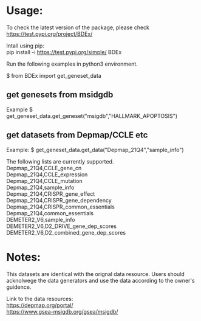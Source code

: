 # Usage:

To check the latest version of the package, please check https://test.pypi.org/project/BDEx/

Intall using pip:<br />
pip install -i https://test.pypi.org/simple/ BDEx <br />

Run the following examples in python3 environment.<br />

$ from BDEx import get_geneset_data


## get genesets from msidgdb
Example
$ get_geneset_data.get_geneset("msigdb","HALLMARK_APOPTOSIS")

## get datasets from Depmap/CCLE etc
Example:
$ get_geneset_data.get_data("Depmap_21Q4","sample_info")

The following lists are currently supported.<br />
Depmap_21Q4,CCLE_gene_cn<br />
Depmap_21Q4,CCLE_expression<br />
Depmap_21Q4,CCLE_mutation<br />
Depmap_21Q4,sample_info<br />
Depmap_21Q4,CRISPR_gene_effect<br />
Depmap_21Q4,CRISPR_gene_dependency<br />
Depmap_21Q4,CRISPR_common_essentials<br />
Depmap_21Q4,common_essentials<br />
DEMETER2_V6,sample_info<br />
DEMETER2_V6,D2_DRIVE_gene_dep_scores<br />
DEMETER2_V6,D2_combined_gene_dep_scores<br />

# Notes:
This datasets are identical with the orignal data resource. Users should acknolwege the data generators and use the data according to the owner's guidence. 

Link to the data resources:<br />
https://depmap.org/portal/<br />
https://www.gsea-msigdb.org/gsea/msigdb/<br />

